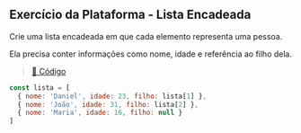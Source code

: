 ## Exercício da Plataforma - Lista Encadeada
Crie uma lista encadeada em que cada elemento representa uma pessoa.

Ela precisa conter informações como nome, idade e referência ao filho dela.

> <a href="https://codepen.io/DanielGNB/pen/mdQgyep?editors=0010" target="_blank">:link: Código</a>

```js
const lista = [
  { nome: 'Daniel', idade: 23, filho: lista[1] },
  { nome: 'João', idade: 31, filho: lista[2] },
  { nome: 'Maria', idade: 16, filho: null }
]
```
